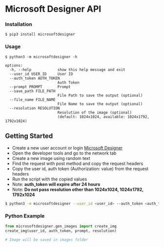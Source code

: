 # Microsoft Designer API

### Installation

```$ pip3 install microsoftdesigner```

### Usage

``` 
$ python3 -m microsoftdesigner -h

options:
  -h, --help            show this help message and exit
  --user_id USER_ID     User ID
  --auth_token AUTH_TOKEN
                        Auth Token
  --prompt PROMPT       Prompt
  --save_path FILE_PATH
                        File Path to save the output (optional)
  --file_name FILE_NAME
                        File Name to save the output (optional)
  --resolution RESOLUTION
                        Resolution of the image (optional)
                        (default: 1024x1024, available: 1024x1792, 1792x1024)

```
## Getting Started
- Create a new user account or login [Microsoft Designer](https://designer.microsoft.com/)
- Open the developer tools and go to the network tab
- Create a new image using random text
- Find the request with post method and copy the request headers
- Copy the user id, auth token (Authorization: value) from the request headers
- Run the script with the copied values
- Note: **auth_token will expire after 24 hours**
- Note: **Do not pass resolution other than 1024x1024, 1024x1792, 1792x1024**

```bash
$ python3 -m microsoftdesigner --user_id <user_id> --auth_token <auth_token> --prompt <prompt> --resolution <resolution> --save_path <save_path>

```
### **Python Example**

```python
from microsoftdesigner.gen_images import create_img
create_img(user_id, auth_token, prompt, resolution)

# Image will be saved in images folder
```

